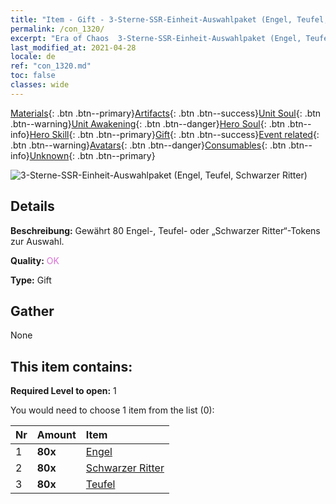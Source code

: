 ```yaml
---
title: "Item - Gift - 3-Sterne-SSR-Einheit-Auswahlpaket (Engel, Teufel, Schwarzer Ritter)"
permalink: /con_1320/
excerpt: "Era of Chaos  3-Sterne-SSR-Einheit-Auswahlpaket (Engel, Teufel, Schwarzer Ritter)"
last_modified_at: 2021-04-28
locale: de
ref: "con_1320.md"
toc: false
classes: wide
---
```

 [Materials](/ItemsDE/){: .btn .btn--primary}[Artifacts](/ItemsDE/Artifacts/){: .btn .btn--success}[Unit Soul](/ItemsDE/UnitSoul/){: .btn .btn--warning}[Unit Awakening](/ItemsDE/UnitAwakening/){: .btn .btn--danger}[Hero Soul](/ItemsDE/HeroSoul/){: .btn .btn--info}[Hero Skill](/ItemsDE/HeroSkill/){: .btn .btn--primary}[Gift](/ItemsDE/Gift/){: .btn .btn--success}[Event related](/ItemsDE/Events/){: .btn .btn--warning}[Avatars](/ItemsDE/Avatars/){: .btn .btn--danger}[Consumables](/ItemsDE/Consumables/){: .btn .btn--info}[Unknown](/ItemsDE/Unknown/){: .btn .btn--primary}

 ![3-Sterne-SSR-Einheit-Auswahlpaket (Engel, Teufel, Schwarzer Ritter)](/images/t/i_907374.png)

## Details
 **Beschreibung:** Gewährt 80 Engel-, Teufel- oder „Schwarzer Ritter“-Tokens zur Auswahl.

 **Quality:** <span style="color: #DA70D6">OK</span>

 **Type:** Gift

## Gather

  None

## This item contains:

 **Required Level to open:** 1

 You would need to choose 1 item from the list (0):

  | Nr | Amount |     Item    |
  |:---|:-------|:------------|
  | 1 |  **80x** | [Engel](/ItemsDE/unt_196/) |  | 
  | 2 |  **80x** | [Schwarzer Ritter](/ItemsDE/unt_213/) |  | 
  | 3 |  **80x** | [Teufel](/ItemsDE/unt_232/) |  | 

